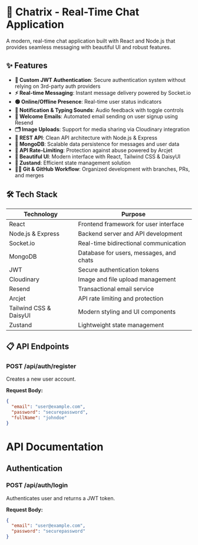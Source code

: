 # 🔗 Chatrix - Real-Time Chat Application

A modern, real-time chat application built with React and Node.js that provides seamless messaging with beautiful UI and robust features.

## ✨ Features

- **🔐 Custom JWT Authentication**: Secure authentication system without relying on 3rd-party auth providers
- **⚡ Real-time Messaging**: Instant message delivery powered by Socket.io
- **🟢 Online/Offline Presence**: Real-time user status indicators
- **🔔 Notification & Typing Sounds**: Audio feedback with toggle controls
- **📨 Welcome Emails**: Automated email sending on user signup using Resend
- **🗂️ Image Uploads**: Support for media sharing via Cloudinary integration
- **🧰 REST API**: Clean API architecture with Node.js & Express
- **🧱 MongoDB**: Scalable data persistence for messages and user data
- **🚦 API Rate-Limiting**: Protection against abuse powered by Arcjet
- **🎨 Beautiful UI**: Modern interface with React, Tailwind CSS & DaisyUI
- **🧠 Zustand**: Efficient state management solution
- **🧑‍💻 Git & GitHub Workflow**: Organized development with branches, PRs, and merges

## 🛠️ Tech Stack

| Technology | Purpose |
|------------|---------|
| React | Frontend framework for user interface |
| Node.js & Express | Backend server and API development |
| Socket.io | Real-time bidirectional communication |
| MongoDB | Database for users, messages, and chats |
| JWT | Secure authentication tokens |
| Cloudinary | Image and file upload management |
| Resend | Transactional email service |
| Arcjet | API rate limiting and protection |
| Tailwind CSS & DaisyUI | Modern styling and UI components |
| Zustand | Lightweight state management |

## 📋 API Endpoints

### POST /api/auth/register
Creates a new user account.

**Request Body:**
```json
{
  "email": "user@example.com",
  "password": "securepassword",
  "fullName": "johndoe"
}
```
# API Documentation

## Authentication

### POST /api/auth/login
Authenticates user and returns a JWT token.

**Request Body:**
```json
{
  "email": "user@example.com",
  "password": "securepassword"
}
